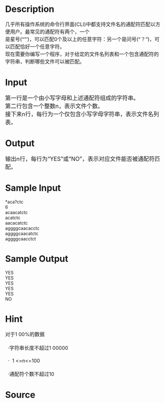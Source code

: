 
# Description

<div class="content"><p><span style="font-size: medium">几乎所有操作系统的命令行界面(CLI)中都支持文件名的通配符匹配以方便用户。最常见的通配符有两个，一个<br/>
是星号(“”’)，可以匹配0个及以上的任意字符：另一个是问号(“？”)，可以匹配恰好一个任意字符。<br/>
现在需要你编写一个程序，对于给定的文件名列表和一个包含通配符的字符串，判断哪些文件可以被匹配。<br/>
</span></p></div>

# Input

<div class="content"><p><font size="4">第一行是一个由小写字母和上述通配符组成的字符串。<br/>
第二行包含一个整数n，表示文件个数。<br/>
接下来n行，每行为一个仅包含小写字母字符串，表示文件名列表。<br/>
</font></p></div>

# Output

<div class="content"><p><font size="4">输出n行，每行为“YES”或“NO”，表示对应文件能否被通配符匹配。</font><br/>
</p></div>

# Sample Input

<div class="content"><span class="sampledata">*aca?ctc<br/>
6<br/>
acaacatctc<br/>
acatctc<br/>
aacacatctc<br/>
aggggcaacacctc<br/>
aggggcaacatctc<br/>
aggggcaacctct<br/>
</span></div>

# Sample Output

<div class="content"><span class="sampledata">YES<br/>
YES<br/>
YES<br/>
YES<br/>
YES<br/>
NO<br/>
</span></div>

# Hint

<div class="content"><p></p><p><span style="font-size: medium">对于1 00%的数据<br/><br/>
  ·字符串长度不超过1 00000<br/><br/>
  ·  1 &lt;=n&lt;=100<br/><br/>
  ·通配符个数不超过10</span></p><p></p></div>

# Source

<div class="content"><p><a href="problemset.php?search="></a></p></div>

